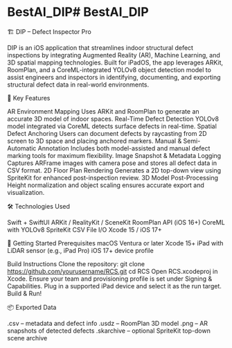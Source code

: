 # BestAI_DIP# BestAI_DIP

🏗️ DIP – Defect Inspector Pro

DIP is an iOS application that streamlines indoor structural defect inspections by integrating Augmented Reality (AR), Machine Learning, and 3D spatial mapping technologies. Built for iPadOS, the app leverages ARKit, RoomPlan, and a CoreML-integrated YOLOv8 object detection model to assist engineers and inspectors in identifying, documenting, and exporting structural defect data in real-world environments.

📸 Key Features

AR Environment Mapping
Uses ARKit and RoomPlan to generate an accurate 3D model of indoor spaces.
Real-Time Defect Detection
YOLOv8 model integrated via CoreML detects surface defects in real-time.
Spatial Defect Anchoring
Users can document defects by raycasting from 2D screen to 3D space and placing anchored markers.
Manual & Semi-Automatic Annotation
Includes both model-assisted and manual defect marking tools for maximum flexibility.
Image Snapshot & Metadata Logging
Captures ARFrame images with camera pose and stores all defect data in CSV format.
2D Floor Plan Rendering
Generates a 2D top-down view using SpriteKit for enhanced post-inspection review.
3D Model Post-Processing
Height normalization and object scaling ensures accurate export and visualization.


🛠️ Technologies Used

Swift + SwiftUI
ARKit / RealityKit / SceneKit
RoomPlan API (iOS 16+)
CoreML with YOLOv8
SpriteKit
CSV File I/O
Xcode 15 / iOS 17+


🚀 Getting Started
Prerequisites
macOS Ventura or later
Xcode 15+
iPad with LiDAR sensor (e.g., iPad Pro)
iOS 17+ device profile


Build Instructions
Clone the repository:
git clone https://github.com/yourusername/RCS.git
cd RCS
Open RCS.xcodeproj in Xcode.
Ensure your team and provisioning profile is set under Signing & Capabilities.
Plug in a supported iPad device and select it as the run target.
Build & Run!


📦 Exported Data

.csv – metadata and defect info
.usdz – RoomPlan 3D model
.png – AR snapshots of detected defects
.skarchive – optional SpriteKit top-down scene archive
